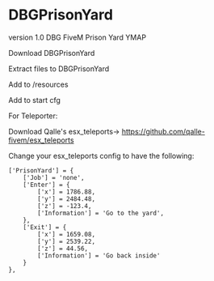 # DBGPrisonYard
version 1.0 DBG FiveM Prison Yard YMAP

Download DBGPrisonYard

Extract files to DBGPrisonYard

Add to /resources

Add to start cfg

For Teleporter:

Download Qalle's esx_teleports-> https://github.com/qalle-fivem/esx_teleports


Change your esx_teleports config to have the following:

	['PrisonYard'] = {
		['Job'] = 'none',
		['Enter'] = { 
			['x'] = 1786.88, 
			['y'] = 2484.48, 
			['z'] = -123.4,
			['Information'] = 'Go to the yard',
		},
		['Exit'] = {
			['x'] = 1659.08, 
			['y'] = 2539.22, 
			['z'] = 44.56, 
			['Information'] = 'Go back inside' 
		}
	},
